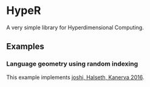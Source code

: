 # HypeR

A very simple library for Hyperdimensional Computing.

## Examples

### Language geometry using random indexing

This example implements [joshi, Halseth, Kanerva 2016](https://redwood.berkeley.edu/wp-content/uploads/2020/08/JoshiEtAl-QI2016-language-geometry-copy.pdf).